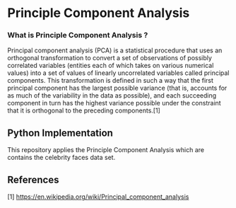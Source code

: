 # Principle Component Analysis
### What is Principle Component Analysis ?
Principal component analysis (PCA) is a statistical procedure that uses an orthogonal transformation to convert a set of observations of possibly correlated variables (entities each of which takes on various numerical values) into a set of values of linearly uncorrelated variables called principal components. This transformation is defined in such a way that the first principal component has the largest possible variance (that is, accounts for as much of the variability in the data as possible), and each succeeding component in turn has the highest variance possible under the constraint that it is orthogonal to the preceding components.[1]

## Python Implementation
This repository applies the Principle Component Analysis which are contains the celebrity faces data set. 


## References
[1] https://en.wikipedia.org/wiki/Principal_component_analysis
